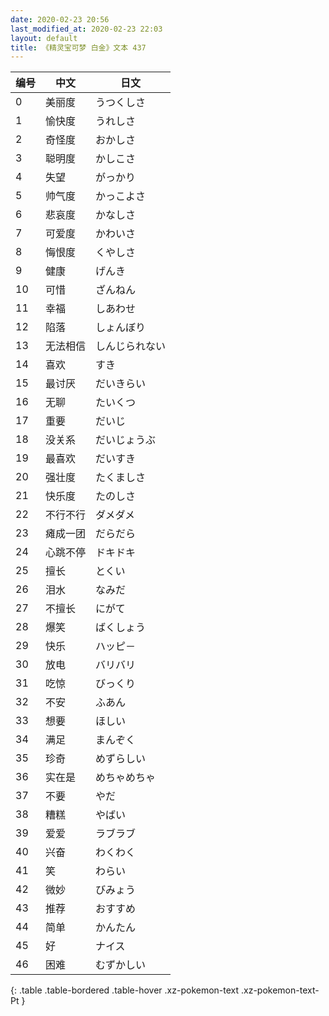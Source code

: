 ```yaml
---
date: 2020-02-23 20:56
last_modified_at: 2020-02-23 22:03
layout: default
title: 《精灵宝可梦 白金》文本 437
---
```

| 编号 | 中文 | 日文 |
| ---- | ---- | ---- |
| 0 | 美丽度 | うつくしさ |
| 1 | 愉快度 | うれしさ |
| 2 | 奇怪度 | おかしさ |
| 3 | 聪明度 | かしこさ |
| 4 | 失望 | がっかり |
| 5 | 帅气度 | かっこよさ |
| 6 | 悲哀度 | かなしさ |
| 7 | 可爱度 | かわいさ |
| 8 | 悔恨度 | くやしさ |
| 9 | 健康 | げんき |
| 10 | 可惜 | ざんねん |
| 11 | 幸福 | しあわせ |
| 12 | 陷落 | しょんぼり |
| 13 | 无法相信 | しんじられない |
| 14 | 喜欢 | すき |
| 15 | 最讨厌 | だいきらい |
| 16 | 无聊 | たいくつ |
| 17 | 重要 | だいじ |
| 18 | 没关系 | だいじょうぶ |
| 19 | 最喜欢 | だいすき |
| 20 | 强壮度 | たくましさ |
| 21 | 快乐度 | たのしさ |
| 22 | 不行不行 | ダメダメ |
| 23 | 瘫成一团 | だらだら |
| 24 | 心跳不停 | ドキドキ |
| 25 | 擅长 | とくい |
| 26 | 泪水 | なみだ |
| 27 | 不擅长 | にがて |
| 28 | 爆笑 | ばくしょう |
| 29 | 快乐 | ハッピ－ |
| 30 | 放电 | バリバリ |
| 31 | 吃惊 | びっくり |
| 32 | 不安 | ふあん |
| 33 | 想要 | ほしい |
| 34 | 满足 | まんぞく |
| 35 | 珍奇 | めずらしい |
| 36 | 实在是 | めちゃめちゃ |
| 37 | 不要 | やだ |
| 38 | 糟糕 | やばい |
| 39 | 爱爱 | ラブラブ |
| 40 | 兴奋 | わくわく |
| 41 | 笑 | わらい |
| 42 | 微妙 | びみょう |
| 43 | 推荐 | おすすめ |
| 44 | 简单 | かんたん |
| 45 | 好 | ナイス |
| 46 | 困难 | むずかしい |
{: .table .table-bordered .table-hover .xz-pokemon-text .xz-pokemon-text-Pt }